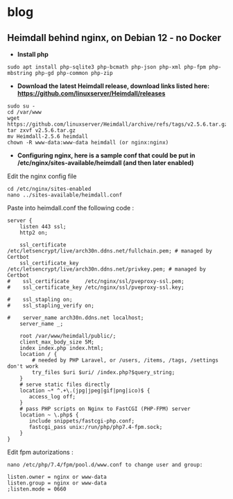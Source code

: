# blog

## Heimdall behind nginx, on Debian 12 - no Docker

- **Install php** 
```
sudo apt install php-sqlite3 php-bcmath php-json php-xml php-fpm php-mbstring php-gd php-common php-zip
```
- **Download the latest Heimdall release, download links listed here: https://github.com/linuxserver/Heimdall/releases**
```
sudo su -
cd /var/www
wget https://github.com/linuxserver/Heimdall/archive/refs/tags/v2.5.6.tar.gz
tar zxvf v2.5.6.tar.gz
mv Heimdall-2.5.6 heimdall
chown -R www-data:www-data heimdall (or nginx:nginx)
```
- **Configuring nginx, here is a sample conf that could be put in /etc/nginx/sites-available/heimdall (and then later enabled)**

Edit the nginx config file
```
cd /etc/nginx/sites-enabled
nano ../sites-available/heimdall.conf
```
Paste into heimdall.conf the following code :
```
server {
    listen 443 ssl;
    http2 on;

    ssl_certificate     /etc/letsencrypt/live/arch30n.ddns.net/fullchain.pem; # managed by Certbot
    ssl_certificate_key /etc/letsencrypt/live/arch30n.ddns.net/privkey.pem; # managed by Certbot
#    ssl_certificate     /etc/nginx/ssl/pveproxy-ssl.pem;
#    ssl_certificate_key /etc/nginx/ssl/pveproxy-ssl.key;

#    ssl_stapling on;
#    ssl_stapling_verify on;

#    server_name arch30n.ddns.net localhost;
    server_name _;

    root /var/www/heimdall/public/;
    client_max_body_size 5M;
    index index.php index.html;
    location / {
        # needed by PHP Laravel, or /users, /items, /tags, /settings don't work
        try_files $uri $uri/ /index.php?$query_string;
    }
    # serve static files directly
    location ~* ^.+\.(jpg|jpeg|gif|png|ico)$ {
       access_log off;
    }
    # pass PHP scripts on Nginx to FastCGI (PHP-FPM) server
    location ~ \.php$ {
       include snippets/fastcgi-php.conf;
       fastcgi_pass unix:/run/php/php7.4-fpm.sock;
    }
}
```

Edit fpm autorizations : 
```
nano /etc/php/7.4/fpm/pool.d/www.conf to change user and group:

listen.owner = nginx or www-data
listen.group = nginx or www-data
;listen.mode = 0660
```
